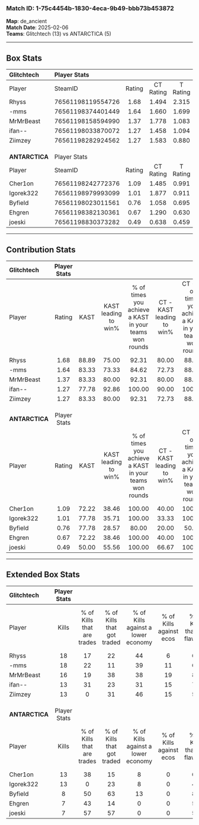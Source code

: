 ### Match ID: 1-75c4454b-1830-4eca-9b49-bbb73b453872  
**Map**: de_ancient  
**Match Date**: 2025-02-06  
**Teams**: Glitchtech (13) vs ANTARCTICA (5)  

---  

## Box Stats  

| **Glitchtech** | Player Stats      |        |           |          |       |       |       |         |        |      |     |
| :- | :- | :-: | :-: | :-: | :-: | :-: | :-: | :-: | :-: | :-: | :-: |
| Player         | SteamID           | Rating | CT Rating | T Rating | KAST  |  ADR  | Kills | Assists | Deaths | K/D  | HS% |
| Rhyss          | 76561198119554726 |  1.68  |   1.494   |  2.315   | 88.89 | 105.2 |  18   |    6    |   9    | 2.00 | 50  |
| -mms           | 76561198374401449 |  1.64  |   1.660   |  1.699   | 83.33 | 101.4 |  18   |    3    |   8    | 2.25 | 50  |
| MrMrBeast      | 76561198158594990 |  1.37  |   1.778   |  1.083   | 83.33 | 80.5  |  16   |    5    |   12   | 1.33 | 18  |
| ifan--         | 76561198033870072 |  1.27  |   1.458   |  1.094   | 77.78 | 85.9  |  13   |    7    |   10   | 1.30 | 38  |
| Ziimzey        | 76561198282924562 |  1.27  |   1.583   |  0.880   | 83.33 | 72.5  |  13   |    2    |   9    | 1.44 | 53  |
|                |                   |        |           |          |       |       |       |         |        |      |     |
|                |                   |        |           |          |       |       |       |         |        |      |     |
|                |                   |        |           |          |       |       |       |         |        |      |     |
| **ANTARCTICA** | Player Stats      |        |           |          |       |       |       |         |        |      |     |
| Player         | SteamID           | Rating | CT Rating | T Rating | KAST  |  ADR  | Kills | Assists | Deaths | K/D  | HS% |
| Cher1on        | 76561198242772376 |  1.09  |   1.485   |  0.991   | 72.22 | 85.6  |  13   |    4    |   14   | 0.93 | 38  |
| Igorek322      | 76561198979993099 |  1.01  |   1.877   |  0.911   | 77.78 | 79.2  |  13   |    7    |   18   | 0.72 | 69  |
| Byfield        | 76561198023011561 |  0.76  |   1.058   |  0.695   | 77.78 | 48.1  |   8   |    6    |   15   | 0.53 | 50  |
| Ehgren         | 76561198382130361 |  0.67  |   1.290   |  0.630   | 72.22 | 51.3  |   7   |    5    |   15   | 0.47 | 28  |
| joeski         | 76561198830373282 |  0.49  |   0.638   |  0.459   | 50.00 | 57.4  |   7   |    3    |   16   | 0.44 | 28  |
---  

## Contribution Stats  

| **Glitchtech** | Player Stats |       |                      |                                                        |                           |                                                             |                          |                                                            |
| :- | :-: | :-: | :-: | :-: | :-: | :-: | :-: | :-: |
| Player         |    Rating    | KAST  | KAST leading to win% | % of times you achieve a KAST in your teams won rounds | CT - KAST leading to win% | CT - % of times you achieve a KAST in your teams won rounds | T - KAST leading to win% | T - % of times you achieve a KAST in your teams won rounds |
| Rhyss          |     1.68     | 88.89 |        75.00         |                         92.31                          |           80.00           |                            88.89                            |          66.67           |                           100.00                           |
| -mms           |     1.64     | 83.33 |        73.33         |                         84.62                          |           72.73           |                            88.89                            |          75.00           |                           75.00                            |
| MrMrBeast      |     1.37     | 83.33 |        80.00         |                         92.31                          |           80.00           |                            88.89                            |          80.00           |                           100.00                           |
| ifan--         |     1.27     | 77.78 |        92.86         |                         100.00                         |           90.00           |                           100.00                            |          100.00          |                           100.00                           |
| Ziimzey        |     1.27     | 83.33 |        80.00         |                         92.31                          |           72.73           |                            88.89                            |          100.00          |                           100.00                           |
|                |              |       |                      |                                                        |                           |                                                             |                          |                                                            |
|                |              |       |                      |                                                        |                           |                                                             |                          |                                                            |
|                |              |       |                      |                                                        |                           |                                                             |                          |                                                            |
| **ANTARCTICA** | Player Stats |       |                      |                                                        |                           |                                                             |                          |                                                            |
| Player         |    Rating    | KAST  | KAST leading to win% | % of times you achieve a KAST in your teams won rounds | CT - KAST leading to win% | CT - % of times you achieve a KAST in your teams won rounds | T - KAST leading to win% | T - % of times you achieve a KAST in your teams won rounds |
| Cher1on        |     1.09     | 72.22 |        38.46         |                         100.00                         |           40.00           |                           100.00                            |          37.50           |                           100.00                           |
| Igorek322      |     1.01     | 77.78 |        35.71         |                         100.00                         |           33.33           |                           100.00                            |          37.50           |                           100.00                           |
| Byfield        |     0.76     | 77.78 |        28.57         |                         80.00                          |           20.00           |                            50.00                            |          33.33           |                           100.00                           |
| Ehgren         |     0.67     | 72.22 |        38.46         |                         100.00                         |           40.00           |                           100.00                            |          37.50           |                           100.00                           |
| joeski         |     0.49     | 50.00 |        55.56         |                         100.00                         |           66.67           |                           100.00                            |          50.00           |                           100.00                           |
---  

## Extended Box Stats  

| **Glitchtech** | Player Stats |                            |                            |                                    |                         |                              |                                 |        |                             |                                     |                          |                               |                            |
| :- | :-: | :-: | :-: | :-: | :-: | :-: | :-: | :-: | :-: | :-: | :-: | :-: | :-: |
| Player         |    Kills     | % of Kills that are trades | % of Kills that got traded | % of Kills against a lower economy | % of Kills against ecos | % of Kills that are flawless | % of Kills that are close duels | Deaths | % of Deaths that get traded | % of Deaths against a lower economy | % of Deaths against ecos | % of Deaths that are flawless | % of Deaths that are close |
| Rhyss          |      18      |             17             |             22             |                 44                 |            6            |              61              |                6                |   9    |             33              |                 11                  |            0             |              44               |             22             |
| -mms           |      18      |             22             |             11             |                 39                 |           11            |              67              |               11                |   8    |             25              |                 38                  |            0             |              88               |             25             |
| MrMrBeast      |      16      |             19             |             38             |                 38                 |           19            |              81              |                6                |   12   |             50              |                 42                  |            8             |              75               |             8              |
| ifan--         |      13      |             31             |             23             |                 31                 |           15            |              77              |               15                |   10   |             20              |                 30                  |            0             |              60               |             10             |
| Ziimzey        |      13      |             0              |             31             |                 46                 |           15            |              54              |               23                |   9    |             22              |                 33                  |            11            |              67               |             0              |
|                |              |                            |                            |                                    |                         |                              |                                 |        |                             |                                     |                          |                               |                            |
|                |              |                            |                            |                                    |                         |                              |                                 |        |                             |                                     |                          |                               |                            |
|                |              |                            |                            |                                    |                         |                              |                                 |        |                             |                                     |                          |                               |                            |
| **ANTARCTICA** | Player Stats |                            |                            |                                    |                         |                              |                                 |        |                             |                                     |                          |                               |                            |
| Player         |    Kills     | % of Kills that are trades | % of Kills that got traded | % of Kills against a lower economy | % of Kills against ecos | % of Kills that are flawless | % of Kills that are close duels | Deaths | % of Deaths that get traded | % of Deaths against a lower economy | % of Deaths against ecos | % of Deaths that are flawless | % of Deaths that are close |
| Cher1on        |      13      |             38             |             15             |                 8                  |            0            |              69              |                8                |   14   |             14              |                  7                  |            0             |              71               |             14             |
| Igorek322      |      13      |             0              |             23             |                 8                  |            0            |              46              |               23                |   18   |             39              |                  6                  |            0             |              61               |             11             |
| Byfield        |      8       |             50             |             63             |                 13                 |            0            |              88              |                0                |   15   |             13              |                  7                  |            0             |              67               |             7              |
| Ehgren         |      7       |             43             |             14             |                 0                  |            0            |              57              |               29                |   15   |             40              |                  7                  |            0             |              60               |             13             |
| joeski         |      7       |             57             |             57             |                 0                  |            0            |              57              |                0                |   16   |             13              |                  6                  |            0             |              81               |             13             |
